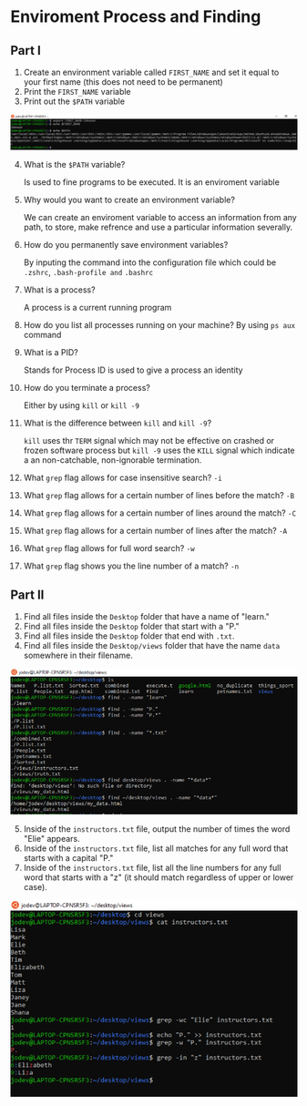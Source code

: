 # Enviroment Process and Finding
## Part I

1. Create an environment variable called `FIRST_NAME` and set it equal to your first name (this does not need to be permanent)
2. Print the `FIRST_NAME` variable
3. Print out the `$PATH` variable

![created an enviroment variable of FIRST_NAME](Print_first_name.PNG)

4. What is the `$PATH` variable?

    Is used to fine programs to be executed. It is an enviroment variable

5. Why would you want to create an environment variable?

    We can create an enviroment variable to access an information from any path, to store, make refrence and use a particular information severally.

6. How do you permanently save environment variables?

    By inputing the command into the configuration file which could be `.zshrc`, `.bash-profile and` `.bashrc`

7. What is a process?

    A process is a current running program

8. How do you list all processes running on your machine?
    By using `ps aux` command

9. What is a PID?

    Stands for Process ID is used to give a process an identity 

10. How do you terminate a process?

    Either by using `kill` or `kill -9`

11. What is the difference between `kill` and `kill -9`?

    `kill` uses thr `TERM` signal which may not be effective on crashed or frozen software process but `kill -9` uses the `KILL` signal which indicate a an non-catchable, non-ignorable termination.

12. What `grep` flag allows for case insensitive search?
    `-i`

13. What `grep` flag allows for a certain number of lines before the match?
    `-B`

14. What `grep` flag allows for a certain number of lines around the match?
    `-C`

15. What `grep` flag allows for a certain number of lines after the match?
    `-A`
16. What `grep` flag allows for full word search?
    `-w`

17. What `grep` flag shows you the line number of a match?
    `-n`


## Part II

1. Find all files inside the `Desktop` folder that have a name of "learn."
2. Find all files inside the `Desktop` folder that start with a "P."
3. Find all files inside the `Desktop` folder that end with `.txt`.
4. Find all files inside the `Desktop/views` folder that have the name `data` somewhere in their filename.

![find process](find_process.PNG)

5. Inside of the `instructors.txt` file, output the number of times the word "Elie" appears.
6. Inside of the `instructors.txt` file, list all matches for any full word that starts with a capital "P."
7. Inside of the `instructors.txt` file, list all the line numbers for any full word that starts with a "z" (it should match regardless of upper or lower case).

![grep process](grep_process.PNG)